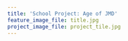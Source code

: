 ```yaml
---
title: 'School Project: Age of JMD'
feature_image_file: title.jpg
project_image_file: project_tile.jpg
---
```


